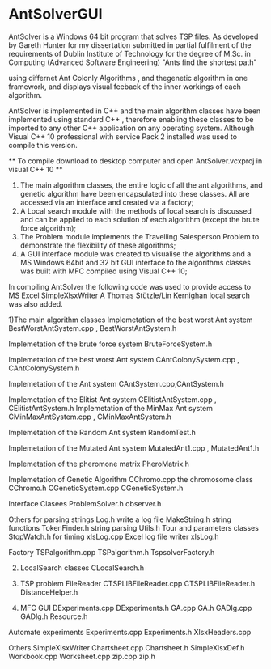 AntSolverGUI
============

AntSolver is a Windows 64 bit program that solves TSP files. As developed by Gareth Hunter for my dissertation submitted in partial fulfilment of the requirements of Dublin Institute of Technology for the degree of
M.Sc. in Computing (Advanced Software Engineering) "Ants find the shortest path"

using differnet Ant Colonly Algorithms , and thegenetic algorithm in one framework, and displays visual feeback of the inner workings of each algorithm.

AntSolver is implemented in C++ and the main algorithm classes have been implemented using standard C++ , therefore enabling these classes to be imported to any other C++ application on any operating system. 
Although Visual C++ 10 professional with service Pack 2 installed was used to compile this version. 

** To compile download to desktop computer and open AntSolver.vcxproj in visual C++ 10 **

1.	The main algorithm classes, the entire logic of all the ant algorithms, and genetic algorithm have been encapsulated into these classes. All are accessed via an interface and created via a factory;
2.	A Local search module with the methods of local search is discussed and can be applied to each solution of each algorithm (except the brute force algorithm); 
3.	The Problem module implements the Travelling Salesperson Problem to demonstrate the flexibility of these algorithms; 
4.	A GUI interface module was created to visualise the algorithms and a MS Windows 64bit and 32 bit GUI interface to the algorithms classes was built with MFC compiled using Visual C++ 10;

In compiling AntSolver the following code was used to provide access to MS Excel SimpleXlsxWriter 
A Thomas Stützle/Lin Kernighan local search was also added. 

1)The main algorithm classes 
Implemetation of the best worst Ant system
BestWorstAntSystem.cpp ,
BestWorstAntSystem.h

Implemetation of the brute force system
BruteForceSystem.h

Implemetation of the best worst Ant system
CAntColonySystem.cpp , 
CAntColonySystem.h

Implemetation of the Ant system
CAntSystem.cpp,CAntSystem.h

Implemetation of the Elitist Ant system
CElitistAntSystem.cpp , 
CElitistAntSystem.h
Implemetation of the MinMax Ant system
CMinMaxAntSystem.cpp , 
CMinMaxAntSystem.h

Implemetation of the Random Ant system
RandomTest.h

Implemetation of the Mutated  Ant system
MutatedAnt1.cpp , 
MutatedAnt1.h

Implemetation of the pheromone matrix
PheroMatrix.h

Implemetation of Genetic Algorithm
CChromo.cpp the chromosome class 
CChromo.h
CGeneticSystem.cpp
CGeneticSystem.h

Interface Clasees
ProblemSolver.h
observer.h

Others for parsing strings
Log.h write a log file
MakeString.h string functions
TokenFinder.h string parsing
Utils.h  Tour and parameters classes
StopWatch.h for timing
xlsLog.cpp  Excel log file writer
xlsLog.h

Factory
TSPalgorithm.cpp
TSPalgorithm.h
TspsolverFactory.h


2) LocalSearch classes
CLocalSearch.h

3) TSP problem FileReader
CTSPLIBFileReader.cpp
CTSPLIBFileReader.h
DistanceHelper.h


4) MFC GUI
DExperiments.cpp
DExperiments.h
GA.cpp
GA.h
GADlg.cpp
GADlg.h
Resource.h


Automate experiments
Experiments.cpp
Experiments.h
XlsxHeaders.cpp

Others
SimpleXlsxWriter
Chartsheet.cpp
Chartsheet.h
SimpleXlsxDef.h
Workbook.cpp
Worksheet.cpp
zip.cpp
zip.h


